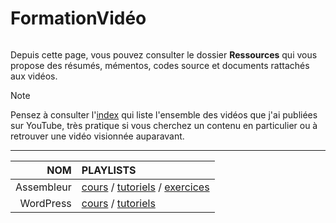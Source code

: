 # FormationVidéo

<p align="center"><img src="https://formation-video.org/public/img/logo.png" alt=""></p>

Depuis cette page, vous pouvez consulter le dossier **Ressources** qui vous propose des résumés, mémentos, codes source et documents rattachés aux vidéos.

> [!NOTE]
> Pensez à consulter l'[index](https://github.com/jasonchampagne/FormationVideo/blob/master/Index.md) qui liste l'ensemble des vidéos que j'ai publiées sur YouTube, très pratique si vous cherchez un contenu en particulier ou à retrouver une vidéo visionnée auparavant.

---

|NOM|PLAYLISTS|
|--:|:--|
|Assembleur|[cours](https://www.youtube.com/playlist?list=PLrSOXFDHBtfEs7PCC6r44iXiX5gMlbjcR) / [tutoriels](https://www.youtube.com/playlist?list=PLrSOXFDHBtfE8fM7h9N60hU7TYfGumA_7) / [exercices](https://www.youtube.com/playlist?list=PLrSOXFDHBtfGU-qQVx2Wtrz1fKgeUqout)|
|WordPress|[cours](https://www.youtube.com/playlist?list=PLrSOXFDHBtfGZREbxMZqI-tf-1NaFCW3A) / [tutoriels](https://www.youtube.com/playlist?list=PLrSOXFDHBtfGmQHHN-36CiazjL6AJ3jna)|
